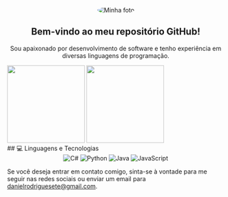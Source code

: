 

<div align="center">
  <img src="https://via.placeholder.com/150" alt="Minha foto" style="border-radius:50%">
  <h2>Bem-vindo ao meu repositório GitHub!</h2>
  <p>Sou apaixonado por desenvolvimento de software e tenho experiência em diversas linguagens de programação.</p>
</div>
<div>

<img height="180em" src="https://github-readme-stats.vercel.app/api?username=DanielRodrigues-prog&show=reviews&show_icons=true&theme=dracula&discussions_started,discussions_answered,prs_merged,prs_merged_percentage"/>
<img height="180em" src="https://github-readme-stats.vercel.app/api/top-langs/?username=DanielRodrigues-prog&layout=compact&langs_count=16&theme=dracula"/>
  
</div>
## 💻 Linguagens e Tecnologias

<div align="center">
  <img src="https://img.shields.io/badge/C%23-%23239120.svg?&style=flat&logo=c-sharp&logoColor=white" alt="C#">
  <img src="https://img.shields.io/badge/Python-%233776AB.svg?&style=flat&logo=python&logoColor=white" alt="Python">
  <img src="https://img.shields.io/badge/Java-%23007396.svg?&style=flat&logo=java&logoColor=white" alt="Java">
  <img src="https://img.shields.io/badge/JavaScript-%23F7DF1E.svg?&style=flat&logo=javascript&logoColor=black" alt="JavaScript">
</div>
<p>Se você deseja entrar em contato comigo, sinta-se à vontade para me seguir nas redes sociais ou enviar um email para <a href="mailto:danielrodriguesete@gmail.com">danielrodriguesete@gmail.com</a>.</p>
